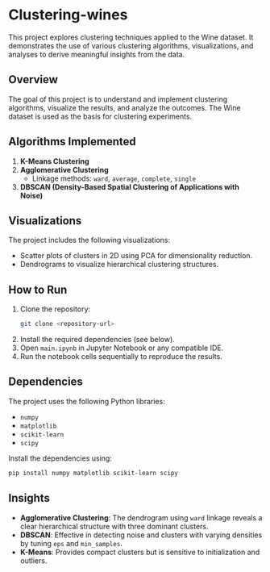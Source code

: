 # Clustering-wines

This project explores clustering techniques applied to the Wine dataset. It demonstrates the use of various clustering algorithms, visualizations, and analyses to derive meaningful insights from the data.

## Overview
The goal of this project is to understand and implement clustering algorithms, visualize the results, and analyze the outcomes. The Wine dataset is used as the basis for clustering experiments.

## Algorithms Implemented
1. **K-Means Clustering**
2. **Agglomerative Clustering**
   - Linkage methods: `ward`, `average`, `complete`, `single`
3. **DBSCAN (Density-Based Spatial Clustering of Applications with Noise)**

## Visualizations
The project includes the following visualizations:
- Scatter plots of clusters in 2D using PCA for dimensionality reduction.
- Dendrograms to visualize hierarchical clustering structures.

## How to Run
1. Clone the repository:
   ```sh
   git clone <repository-url>
    ```
2. Install the required dependencies (see below).
3. Open `main.ipynb` in Jupyter Notebook or any compatible IDE.
4. Run the notebook cells sequentially to reproduce the results.

## Dependencies

The project uses the following Python libraries:

- `numpy`
- `matplotlib`
- `scikit-learn`
- `scipy`

Install the dependencies using:
```sh
pip install numpy matplotlib scikit-learn scipy
```

## Insights
- **Agglomerative Clustering**: The dendrogram using `ward` linkage reveals a clear hierarchical structure with three dominant clusters.
- **DBSCAN**: Effective in detecting noise and clusters with varying densities by tuning `eps` and `min_samples`.
- **K-Means**: Provides compact clusters but is sensitive to initialization and outliers.